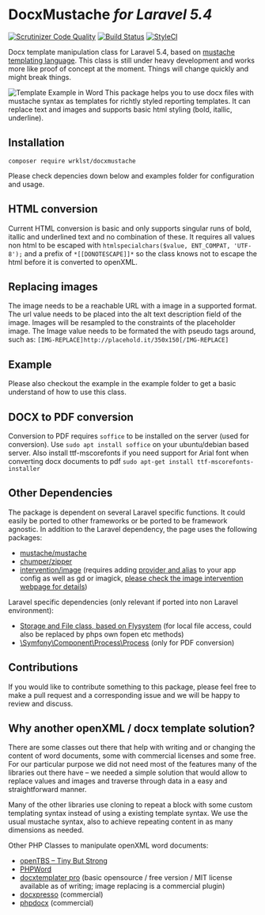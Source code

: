 # DocxMustache *for Laravel 5.4*

[![Scrutinizer Code Quality](https://scrutinizer-ci.com/g/wrklst/docxmustache/badges/quality-score.png?b=master)](https://scrutinizer-ci.com/g/wrklst/docxmustache/?branch=master) 
[![Build Status](https://scrutinizer-ci.com/g/wrklst/docxmustache/badges/build.png?b=master)](https://scrutinizer-ci.com/g/wrklst/docxmustache/build-status/master) 
[![StyleCI](https://styleci.io/repos/90483440/shield?branch=master)](https://styleci.io/repos/90483440)

Docx template manipulation class for Laravel 5.4, based on [mustache templating language](https://mustache.github.io). This class is still under heavy development and works more like proof of concept at the moment. Things will change quickly and might break things.

![Template Example in Word](https://github.com/wrklst/docxmustache/raw/master/example/ExampleMustacheTemplate.png)
This package helps you to use docx files with mustache syntax as templates for richtly styled reporting templates. It can replace text and images and supports basic html styling (bold, itallic, underline).

## Installation
`composer require wrklst/docxmustache`

Please check depencies down below and examples folder for configuration and usage.

## HTML conversion

Current HTML conversion is basic and only supports singular runs of bold, itallic and underlined text and no combination of these. It requires all values non html to be escaped with 
`htmlspecialchars($value, ENT_COMPAT, 'UTF-8');`
and a prefix of 
`*[[DONOTESCAPE]]*`
so the class knows not to escape the html before it is converted to openXML.


## Replacing images

The image needs to be a reachable URL with a image in a supported format. The url value needs to be placed into the alt text description field of the image.
Images will be resampled to the constraints of the placeholder image.
The Image value needs to be formated the with pseudo tags around, such as: 
`[IMG-REPLACE]http://placehold.it/350x150[/IMG-REPLACE]`

## Example
Please also checkout the example in the example folder to get a basic understand of how to use this class.

## DOCX to PDF conversion

Conversion to PDF requires `soffice` to be installed on the server (used for conversion).
Use `sudo apt install soffice` on your ubuntu/debian based server. Also install ttf-mscorefonts if you need support for Arial font when converting docx documents to pdf `sudo apt-get install ttf-mscorefonts-installer `

## Other Dependencies
The package is dependent on several Laravel specific functions. It could easily be ported to other frameworks or be ported to be framework agnostic. In addition to the Laravel dependency, the page uses the following packages:

* [mustache/mustache](https://packagist.org/packages/mustache/mustache)
* [chumper/zipper](https://github.com/Chumper/Zipper)
* [intervention/image](http://image.intervention.io) (requires adding [provider and alias](http://image.intervention.io/getting_started/installation#laravel) to your app config as well as gd or imagick, [please check the image intervention webpage for details](http://image.intervention.io/getting_started/installation#laravel))

Laravel specific dependencies (only relevant if ported into non Laravel environment):

* [Storage and File class, based on Flysystem](https://flysystem.thephpleague.com) (for local file access, could also be replaced by phps own fopen etc methods)
* [\Symfony\Component\Process\Process](http://symfony.com/doc/current/components/process.html) (only for PDF conversion)

## Contributions
If you would like to contribute something to this package, please feel free to make a pull request and a corresponding issue and we will be happy to review and discuss.

## Why another openXML / docx template solution?
There are some classes out there that help with writing and or changing the content of word documents, some with commercial licenses and some free. For our particular purpose we did not need most of the features many of the libraries out there have – we needed a simple solution that would allow to replace values and images and traverse through data in a easy and straightforward manner.

Many of the other libraries use cloning to repeat a block with some custom templating syntax instead of using a existing template syntax. We use the usual mustache syntax, also to achieve repeating content in as many dimensions as needed.

Other PHP Classes to manipulate openXML word documents:

* [openTBS – Tiny But Strong](http://www.tinybutstrong.com/opentbs.php)
* [PHPWord](https://github.com/PHPOffice/PHPWord)
* [docxtemplater pro](https://modules.docxtemplater.com) (basic opensource / free version / MIT license available as of writing; image replacing is a commercial plugin)
* [docxpresso](http://www.docxpresso.com) (commercial)
* [phpdocx](https://www.phpdocx.com) (commercial)